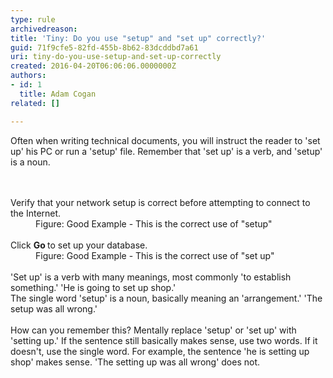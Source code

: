 ```yaml
---
type: rule
archivedreason: 
title: 'Tiny: Do you use "setup" and "set up" correctly?'
guid: 71f9cfe5-82fd-455b-8b62-83dcddbd7a61
uri: tiny-do-you-use-setup-and-set-up-correctly
created: 2016-04-20T06:06:06.0000000Z
authors:
- id: 1
  title: Adam Cogan
related: []

---
```



Often when writing technical documents, you will instruct the reader to 'set up' his PC or run a 'setup' file. Remember that 'set up' is a verb, and 'setup' is a noun.<br>
<br><excerpt class='endintro'></excerpt><br>
<div>​Verify that your network setup is correct before attempting to connect to the Internet.​</div><dd class="ssw15-rteElement-FigureGood">Figure&#58; Good Example - This is the correct use of &quot;setup&quot;</dd><div><br></div><div>Click <strong>Go </strong>to set up your database.</div><dd class="ssw15-rteElement-FigureGood">Figure&#58; Good Example - This is the correct use of &quot;set up&quot;</dd><div><br></div><div>'Set up' is a verb with many meanings, most commonly 'to establish something.' 'He is going to set up shop.'</div><div>The single word 'setup' is a noun, basically meaning an 'arrangement.' 'The setup was all wrong.'</div><div><br></div><div>How can you remember this? Mentally replace 'setup' or 'set up' with 'setting up.' If the sentence still basically makes sense, use two words. If it doesn't, use the single word. For example, the sentence 'he is setting up shop' makes sense. 'The setting up was all wrong' does not.</div><div><br></div>



